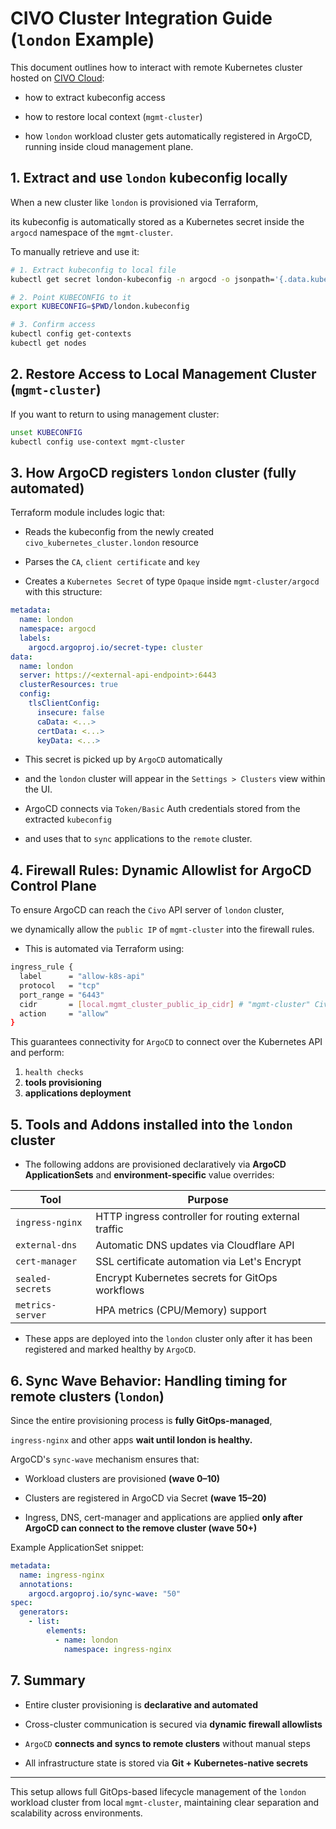 # CIVO Cluster Integration Guide (`london` Example)

This document outlines how to interact with remote Kubernetes cluster hosted on [CIVO Cloud](https://www.civo.com):

- how to extract kubeconfig access

- how to restore local context (`mgmt-cluster`)

- how `london` workload cluster gets automatically registered in ArgoCD, running inside cloud management plane.

## 1. Extract and use `london` kubeconfig locally

When a new cluster like `london` is provisioned via Terraform,

its kubeconfig is automatically stored as a Kubernetes secret inside the `argocd` namespace of the `mgmt-cluster`.

To manually retrieve and use it:

```bash
# 1. Extract kubeconfig to local file
kubectl get secret london-kubeconfig -n argocd -o jsonpath='{.data.kubeconfig}' | base64 -d > london.kubeconfig

# 2. Point KUBECONFIG to it
export KUBECONFIG=$PWD/london.kubeconfig

# 3. Confirm access
kubectl config get-contexts
kubectl get nodes
```

## 2. Restore Access to Local Management Cluster (`mgmt-cluster`)

If you want to return to using management cluster:

```bash
unset KUBECONFIG
kubectl config use-context mgmt-cluster
```

## 3. How ArgoCD registers `london` cluster (fully automated)

Terraform module includes logic that:

- Reads the kubeconfig from the newly created `civo_kubernetes_cluster.london` resource

- Parses the `CA`, `client certificate` and `key`

- Creates a `Kubernetes Secret` of type `Opaque` inside `mgmt-cluster/argocd` with this structure:

```yaml
metadata:
  name: london
  namespace: argocd
  labels:
    argocd.argoproj.io/secret-type: cluster
data:
  name: london
  server: https://<external-api-endpoint>:6443
  clusterResources: true
  config:
    tlsClientConfig:
      insecure: false
      caData: <...>
      certData: <...>
      keyData: <...>
```

- This secret is picked up by `ArgoCD` automatically

- and the `london` cluster will appear in the `Settings > Clusters` view within the UI.

- ArgoCD connects via `Token/Basic` Auth credentials stored from the extracted `kubeconfig`

- and uses that to `sync` applications to the `remote` cluster.

## 4. Firewall Rules: Dynamic Allowlist for ArgoCD Control Plane

To ensure ArgoCD can reach the `Civo` API server of `london` cluster,

we dynamically allow the `public IP` of `mgmt-cluster` into the firewall rules.

- This is automated via Terraform using:

```sh
ingress_rule {
  label      = "allow-k8s-api"
  protocol   = "tcp"
  port_range = "6443"
  cidr       = [local.mgmt_cluster_public_ip_cidr] # "mgmt-cluster" Civo Cluster's External IP
  action     = "allow"
}
```

This guarantees connectivity for `ArgoCD` to connect over the Kubernetes API and perform:

1. `health checks`
2. **tools provisioning**
3. **applications deployment**

## 5. Tools and Addons installed into the `london` cluster

- The following addons are provisioned declaratively via **ArgoCD ApplicationSets** and **environment-specific** value overrides:

| Tool             | Purpose                                              |
| ---------------- | ---------------------------------------------------- |
| `ingress-nginx`  | HTTP ingress controller for routing external traffic |
| `external-dns`   | Automatic DNS updates via Cloudflare API             |
| `cert-manager`   | SSL certificate automation via Let's Encrypt         |
| `sealed-secrets` | Encrypt Kubernetes secrets for GitOps workflows      |
| `metrics-server` | HPA metrics (CPU/Memory) support                     |

- These apps are deployed into the `london` cluster only after it has been registered and marked healthy by `ArgoCD`.

## 6. Sync Wave Behavior: Handling timing for remote clusters (`london`)

Since the entire provisioning process is **fully GitOps-managed**,

`ingress-nginx` and other apps **wait until london is healthy.**

ArgoCD's `sync-wave` mechanism ensures that:

- Workload clusters are provisioned **(wave 0–10)**

- Clusters are registered in ArgoCD via Secret **(wave 15–20)**

- Ingress, DNS, cert-manager and applications are applied **only after ArgoCD can connect to the remove cluster (wave 50+)**

Example ApplicationSet snippet:

```yaml
metadata:
  name: ingress-nginx
  annotations:
    argocd.argoproj.io/sync-wave: "50"
spec:
  generators:
    - list:
        elements:
          - name: london
            namespace: ingress-nginx
```

## 7. Summary

- Entire cluster provisioning is **declarative and automated**

- Cross-cluster communication is secured via **dynamic firewall allowlists**

- `ArgoCD` **connects and syncs to remote clusters** without manual steps

- All infrastructure state is stored via **Git + Kubernetes-native secrets**

---

This setup allows full GitOps-based lifecycle management of the `london` workload cluster from local `mgmt-cluster`, maintaining clear separation and scalability across environments.
